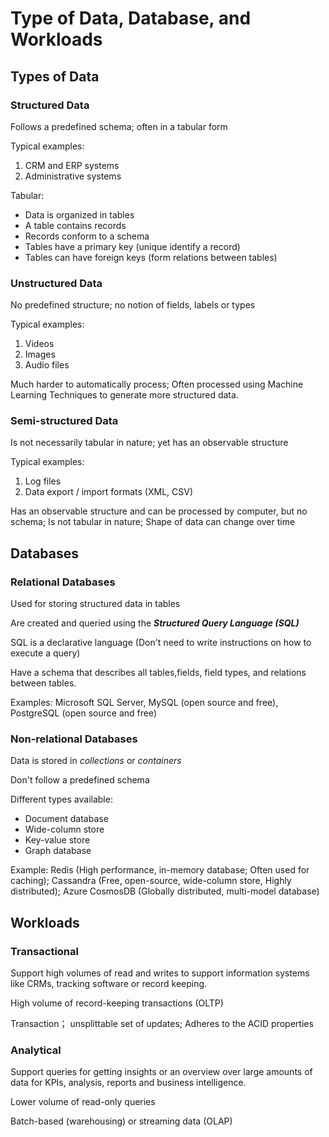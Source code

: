 # Type of Data, Database, and Workloads

## Types of Data

### Structured Data

Follows a predefined schema; often in a tabular form

Typical examples:

1. CRM and ERP systems
2. Administrative systems

Tabular:

- Data is organized in tables
- A table contains records
- Records conform to a schema
- Tables have a primary key (unique identify a record)
- Tables can have foreign keys (form relations between tables)

### Unstructured Data

No predefined structure; no notion of fields, labels or types

Typical examples:

1. Videos
2. Images
3. Audio files

Much harder to automatically process; Often processed using Machine Learning Techniques to generate more structured data.

### Semi-structured Data

Is not necessarily tabular in nature; yet has an observable structure

Typical examples:

1. Log files
2. Data export / import formats (XML, CSV)

Has an observable structure and can be processed by computer, but no schema; Is not tabular in nature; Shape of data can change over time

## Databases

### Relational Databases

Used for storing structured data in tables

Are created and queried using the ***Structured Query Language (SQL)***

SQL is a declarative language (Don't need to write instructions on how to execute a query)

Have a schema that describes all tables,fields, field types, and relations between tables.

Examples: Microsoft SQL Server, MySQL (open source and free), PostgreSQL (open source and free)

### Non-relational Databases

Data is stored in *collections* or *containers*

Don't follow a predefined schema

Different types available:

- Document database
- Wide-column store
- Key-value store
- Graph database

Example: Redis (High performance, in-memory database; Often used for caching); Cassandra (Free, open-source, wide-column store, Highly distributed); Azure CosmosDB (Globally distributed, multi-model database)

## Workloads

### Transactional

Support high volumes of read and writes to support information systems like CRMs, tracking software or record keeping.

High volume of record-keeping transactions (OLTP)

Transaction； unsplittable set of updates; Adheres to the ACID properties

### Analytical 

Support queries for getting insights or an overview over large amounts of data for KPIs, analysis, reports and business intelligence.

Lower volume of read-only queries

Batch-based (warehousing) or streaming data (OLAP)
